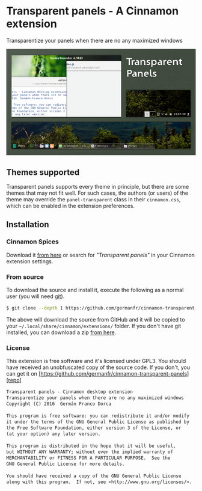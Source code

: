 # Transparent panels - A Cinnamon extension

Transparentize your panels when there are no any maximized windows

![Screenshot](screenshot.png)

## Themes supported
Transparent panels supports every theme in principle, but there are some themes that may not fit well. For such cases, the authors (or users) of the theme may override the `panel-transparent` class in their `cinnamon.css`, which can be enabled in the extension preferences.

## Installation
### Cinnamon Spices
Download it [from here](https://cinnamon-spices.linuxmint.com/extensions/view/42) or search for _"Transparent panels"_ in your Cinnamon extension settings.
### From source
To download the source and install it, execute the following as a normal user (you will need [git](https://git-scm.com/)).
``` bash
$ git clone --depth 1 https://github.com/germanfr/cinnamon-transparent-panels.git & cp -r cinnamon-transparent-panels ~/.local/share/cinnamon/extensions/
```
The above will download the source from GitHub and it will be copied to your `~/.local/share/cinnamon/extensions/` folder. If you don't have git installed, you can download a zip [from here](https://github.com/germanfr/cinnamon-transparent-panels/archive/master.zip).

### License
This extension is free software and it's licensed under GPL3.
You should have received an unobfuscated copy of the source code. If you don't, you can get it on [https://github.com/germanfr/cinnamon-transparent-panels][repo]

```
Transparent panels - Cinnamon desktop extension
Transparentize your panels when there are no any maximized windows
Copyright (C) 2016  Germán Franco Dorca

This program is free software: you can redistribute it and/or modify
it under the terms of the GNU General Public License as published by
the Free Software Foundation, either version 3 of the License, or
(at your option) any later version.

This program is distributed in the hope that it will be useful,
but WITHOUT ANY WARRANTY; without even the implied warranty of
MERCHANTABILITY or FITNESS FOR A PARTICULAR PURPOSE.  See the
GNU General Public License for more details.

You should have received a copy of the GNU General Public License
along with this program.  If not, see <http://www.gnu.org/licenses/>.
```

[repo]: https://github.com/germanfr/cinnamon-transparent-panels
